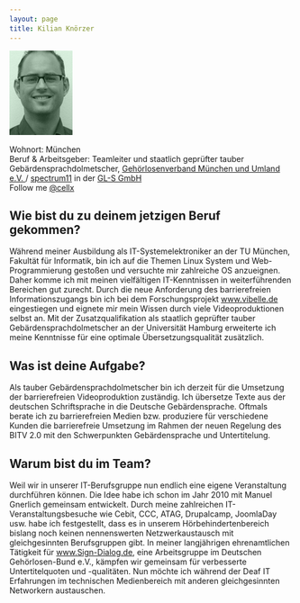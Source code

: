 ```yaml
---
layout: page
title: Kilian Knörzer
---
```


![Kilian Knörzer](../public/images/kikn_small.jpg "Kilian Knörzer")

Wohnort: München  
Beruf & Arbeitsgeber: Teamleiter und staatlich geprüfter tauber Gebärdensprachdolmetscher, [Gehörlosenverband München und Umland e.V. ](http://www.gmu.de "gmu.de") / [spectrum11](http://www.spectrum11.de "spectrum11.de") in der [GL-S GmbH](http://www.gl-s.de "gl-s.de")<br>
Follow me <i class="fa fa-twitter"></i> <a href="http://twitter.com/cellx">@cellx</a>

## Wie bist du zu deinem jetzigen Beruf gekommen?

Während meiner Ausbildung als IT-Systemelektroniker an der TU München, Fakultät für Informatik, bin ich auf die Themen Linux System und Web-Programmierung gestoßen und versuchte mir zahlreiche OS anzueignen. Daher komme ich mit meinen vielfältigen IT-Kenntnissen in weiterführenden Bereichen gut zurecht. Durch die neue Anforderung des barrierefreien Informationszugangs bin ich bei dem Forschungsprojekt www.vibelle.de eingestiegen und eignete mir mein Wissen durch viele Videoproduktionen selbst an. Mit der Zusatzqualifikation als staatlich geprüfter tauber Gebärdensprachdolmetscher an der Universität Hamburg erweiterte ich meine Kenntnisse für eine optimale Übersetzungsqualität zusätzlich. 

## Was ist deine Aufgabe?

Als tauber Gebärdensprachdolmetscher bin ich derzeit für die Umsetzung der barrierefreien Videoproduktion zuständig. Ich übersetze Texte aus der deutschen Schriftsprache in die Deutsche Gebärdensprache. Oftmals berate ich zu barrierefreien Medien bzw. produziere für verschiedene Kunden die barrierefreie Umsetzung im Rahmen der neuen Regelung des BITV 2.0 mit den Schwerpunkten Gebärdensprache und Untertitelung.

## Warum bist du im Team?

Weil wir in unserer IT-Berufsgruppe nun endlich eine eigene Veranstaltung durchführen können. Die Idee habe ich schon im Jahr 2010 mit Manuel Gnerlich gemeinsam entwickelt. Durch meine zahlreichen IT-Veranstaltungsbesuche wie Cebit, CCC, ATAG, Drupalcamp, JoomlaDay usw. habe ich festgestellt, dass es in unserem Hörbehindertenbereich bislang noch keinen nennenswerten Netzwerkaustausch mit gleichgesinnten Berufsgruppen gibt. In meiner langjährigen ehrenamtlichen Tätigkeit für www.Sign-Dialog.de, eine Arbeitsgruppe im Deutschen Gehörlosen-Bund e.V., kämpfen wir gemeinsam für verbesserte Untertitelquoten und -qualitäten. Nun möchte ich während der Deaf IT Erfahrungen im technischen Medienbereich mit anderen gleichgesinnten Networkern austauschen. 
